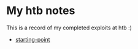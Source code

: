 # My htb notes

This is a record of my completed exploits at htb :)

- [starting-point](./starting-point/)
